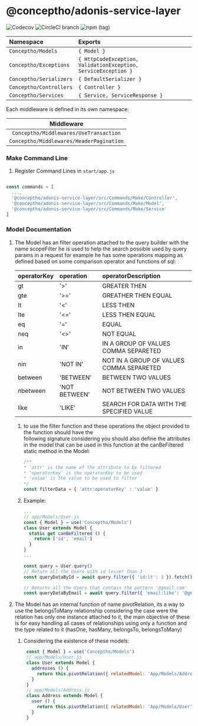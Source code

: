 # @conceptho/adonis-service-layer
![Codecov](https://img.shields.io/codecov/c/github/conceptho/adonis-service-layer.svg?logo=codecov&style=for-the-badge)
![CircleCI branch](https://img.shields.io/circleci/project/github/conceptho/adonis-service-layer/master.svg?logo=circleci&style=for-the-badge)
![npm (tag)](https://img.shields.io/npm/v/@conceptho/adonis-service-layer/latest.svg?color=green&logo=npm&style=for-the-badge)

| Namespace               | Exports                                                        |
| :---------------------- | :------------------------------------------------------------- |
| `Conceptho/Models`      | `{ Model }`                                                    |
| `Conceptho/Exceptions`  | `{ HttpCodeException, ValidationException, ServiceException }` |
| `Conceptho/Serializers` | `{ DefaultSerializer }`                                        |
| `Conceptho/Controllers` | `{ Controller }`                                               |
| `Conceptho/Services`    | `{ Service, ServiceResponse }`                                 |

Each middleware is defined in its own namespace:

|                Middleware                |
|:----------------------------------------:|
| `Conceptho/Middlewares/UseTransaction`   |
| `Conceptho/Middlewares/HeaderPagination` |


### Make Command Line

1. Register Command Lines in `start/app.js`

```js

const commands = [
  ...,
  '@conceptho/adonis-service-layer/src/Commands/Make/Controller',
  '@conceptho/adonis-service-layer/src/Commands/Make/Model',
  '@conceptho/adonis-service-layer/src/Commands/Make/Service'
]

```


### Model Documentation

1.  The Model has an filter operation attached to the query builder with the name scopeFilter
he is used to help the search possible used by query params in a request for example he has
some operations mapping as defined based on some comparison operator and functions of sql:

    | operatorKey       | operation          | operatorDescription                         |
    | :---------------- | :----------------- | :----------------------------------------   |
    | gt                | '>'                | GREATER THEN                                |  
    | gte               | '>='               | GREATHER THEN EQUAL                         |
    | lt                | '<'                | LESS THEN                                   |
    | lte               | '<='               | LESS THEN EQUAL                             |
    | eq                | '='                | EQUAL                                       |
    | neq               | '<>'               | NOT EQUAL                                   |
    | in                | 'IN'               | IN A GROUP OF VALUES COMMA SEPARETED        |
    | nin               | 'NOT IN'           | NOT IN A GROUP OF VALUES COMMA SEPARETED    |
    | between           | 'BETWEEN'          | BETWEEN TWO VALUES                          |
    | nbetween          | 'NOT BETWEEN'      | NOT BETWEEN TWO VALUES                      |
    | like              | 'LIKE'             | SEARCH FOR DATA WITH THE SPECIFIED VALUE    | 

    1. to use the filter function and these operations the object provided to the function should have the  
following signature considering you should also define the attributes in the model that can be used in 
this function at the canBeFiltered static method in the Model:
        ```js
        /**
        * 'attr' is the name of the attribute to be filtered
        * 'operatorKey' is the operatorKey to be used 
        * 'value' is the value to be used to filter
        */
        const filterData = { 'attr:operatorKey' : 'value' }
        ```
    2. Example:
    
        ```js
        ...
        // app/Models/User.js
        const { Model } = use('Conceptho/Models')
        class User extends Model {
          static get canBeFiltered () {
            return ['id', 'email']
          }
        }
        ...
        
        const query = User.query()
        // Return all the Users with id lesser than 3
        const queryDataById = await query.filter({ 'id:lt': 3 }).fetch()
        
        // Returns all the Users that contain the pattern '@gmail.com'
        const queryDataByEmail = await query.filter({ 'email:like': '@gmail.com' }).fetch()
        ``` 

2. The Model has an internal function of name pivotRelation, its a way to use the belongsToMany relationship
considering the case were the relation has only one instance attached to it, the main objective of these is
for easy handling all cases of relationships using only a function and the type related to it (hasOne, hasMany, belongsTo, belongsToMany)

    1. Considering the existence of these models:
        ```js
         const { Model } = use('Conceptho/Models')
         // app/Models/User.js
         class User extends Model {
           addresses () {
             return this.pivotRelation({ relatedModel: 'App/Models/Address' })
           }
         }
         // app/Models/Address.js
         class Address extends Model {
           user () {
             return this.pivotRelation({ relatedModel: 'App/Models/User', type: 'hasOne' })
           }
         }
        ```
